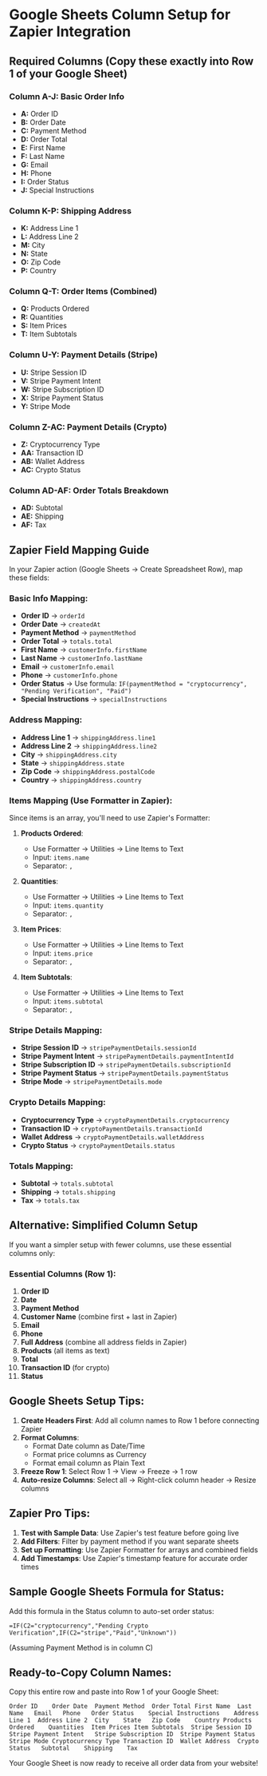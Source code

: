 # Google Sheets Column Setup for Zapier Integration

## Required Columns (Copy these exactly into Row 1 of your Google Sheet)

### Column A-J: Basic Order Info
- **A:** Order ID
- **B:** Order Date
- **C:** Payment Method
- **D:** Order Total
- **E:** First Name
- **F:** Last Name
- **G:** Email
- **H:** Phone
- **I:** Order Status
- **J:** Special Instructions

### Column K-P: Shipping Address
- **K:** Address Line 1
- **L:** Address Line 2
- **M:** City
- **N:** State
- **O:** Zip Code
- **P:** Country

### Column Q-T: Order Items (Combined)
- **Q:** Products Ordered
- **R:** Quantities
- **S:** Item Prices
- **T:** Item Subtotals

### Column U-Y: Payment Details (Stripe)
- **U:** Stripe Session ID
- **V:** Stripe Payment Intent
- **W:** Stripe Subscription ID
- **X:** Stripe Payment Status
- **Y:** Stripe Mode

### Column Z-AC: Payment Details (Crypto)
- **Z:** Cryptocurrency Type
- **AA:** Transaction ID
- **AB:** Wallet Address
- **AC:** Crypto Status

### Column AD-AF: Order Totals Breakdown
- **AD:** Subtotal
- **AE:** Shipping
- **AF:** Tax

## Zapier Field Mapping Guide

In your Zapier action (Google Sheets → Create Spreadsheet Row), map these fields:

### Basic Info Mapping:
- **Order ID** → `orderId`
- **Order Date** → `createdAt`
- **Payment Method** → `paymentMethod`
- **Order Total** → `totals.total`
- **First Name** → `customerInfo.firstName`
- **Last Name** → `customerInfo.lastName`
- **Email** → `customerInfo.email`
- **Phone** → `customerInfo.phone`
- **Order Status** → Use formula: `IF(paymentMethod = "cryptocurrency", "Pending Verification", "Paid")`
- **Special Instructions** → `specialInstructions`

### Address Mapping:
- **Address Line 1** → `shippingAddress.line1`
- **Address Line 2** → `shippingAddress.line2`
- **City** → `shippingAddress.city`
- **State** → `shippingAddress.state`
- **Zip Code** → `shippingAddress.postalCode`
- **Country** → `shippingAddress.country`

### Items Mapping (Use Formatter in Zapier):
Since items is an array, you'll need to use Zapier's Formatter:

1. **Products Ordered**:
   - Use Formatter → Utilities → Line Items to Text
   - Input: `items.name`
   - Separator: `, `

2. **Quantities**:
   - Use Formatter → Utilities → Line Items to Text
   - Input: `items.quantity`
   - Separator: `, `

3. **Item Prices**:
   - Use Formatter → Utilities → Line Items to Text
   - Input: `items.price`
   - Separator: `, `

4. **Item Subtotals**:
   - Use Formatter → Utilities → Line Items to Text
   - Input: `items.subtotal`
   - Separator: `, `

### Stripe Details Mapping:
- **Stripe Session ID** → `stripePaymentDetails.sessionId`
- **Stripe Payment Intent** → `stripePaymentDetails.paymentIntentId`
- **Stripe Subscription ID** → `stripePaymentDetails.subscriptionId`
- **Stripe Payment Status** → `stripePaymentDetails.paymentStatus`
- **Stripe Mode** → `stripePaymentDetails.mode`

### Crypto Details Mapping:
- **Cryptocurrency Type** → `cryptoPaymentDetails.cryptocurrency`
- **Transaction ID** → `cryptoPaymentDetails.transactionId`
- **Wallet Address** → `cryptoPaymentDetails.walletAddress`
- **Crypto Status** → `cryptoPaymentDetails.status`

### Totals Mapping:
- **Subtotal** → `totals.subtotal`
- **Shipping** → `totals.shipping`
- **Tax** → `totals.tax`

## Alternative: Simplified Column Setup

If you want a simpler setup with fewer columns, use these essential columns only:

### Essential Columns (Row 1):
1. **Order ID**
2. **Date**
3. **Payment Method**
4. **Customer Name** (combine first + last in Zapier)
5. **Email**
6. **Phone**
7. **Full Address** (combine all address fields in Zapier)
8. **Products** (all items as text)
9. **Total**
10. **Transaction ID** (for crypto)
11. **Status**

## Google Sheets Setup Tips:

1. **Create Headers First**: Add all column names to Row 1 before connecting Zapier
2. **Format Columns**:
   - Format Date column as Date/Time
   - Format price columns as Currency
   - Format email column as Plain Text
3. **Freeze Row 1**: Select Row 1 → View → Freeze → 1 row
4. **Auto-resize Columns**: Select all → Right-click column header → Resize columns

## Zapier Pro Tips:

1. **Test with Sample Data**: Use Zapier's test feature before going live
2. **Add Filters**: Filter by payment method if you want separate sheets
3. **Set up Formatting**: Use Zapier Formatter for arrays and combined fields
4. **Add Timestamps**: Use Zapier's timestamp feature for accurate order times

## Sample Google Sheets Formula for Status:

Add this formula in the Status column to auto-set order status:
```
=IF(C2="cryptocurrency","Pending Crypto Verification",IF(C2="stripe","Paid","Unknown"))
```
(Assuming Payment Method is in column C)

## Ready-to-Copy Column Names:

Copy this entire row and paste into Row 1 of your Google Sheet:

```
Order ID	Order Date	Payment Method	Order Total	First Name	Last Name	Email	Phone	Order Status	Special Instructions	Address Line 1	Address Line 2	City	State	Zip Code	Country	Products Ordered	Quantities	Item Prices	Item Subtotals	Stripe Session ID	Stripe Payment Intent	Stripe Subscription ID	Stripe Payment Status	Stripe Mode	Cryptocurrency Type	Transaction ID	Wallet Address	Crypto Status	Subtotal	Shipping	Tax
```

Your Google Sheet is now ready to receive all order data from your website!

